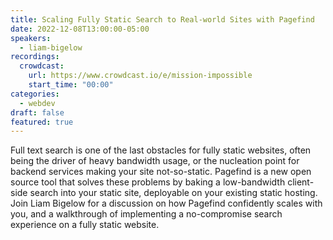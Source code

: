 ```yaml
---
title: Scaling Fully Static Search to Real-world Sites with Pagefind
date: 2022-12-08T13:00:00-05:00
speakers:
  - liam-bigelow
recordings:
  crowdcast:
    url: https://www.crowdcast.io/e/mission-impossible
    start_time: "00:00"
categories:
  - webdev
draft: false
featured: true
---
```


Full text search is one of the last obstacles for fully static websites, often being the driver of heavy bandwidth usage, or the nucleation point for backend services making your site not-so-static. Pagefind is a new open source tool that solves these problems by baking a low-bandwidth client-side search into your static site, deployable on your existing static hosting. Join Liam Bigelow for a discussion on how Pagefind confidently scales with you, and a walkthrough of implementing a no-compromise search experience on a fully static website.